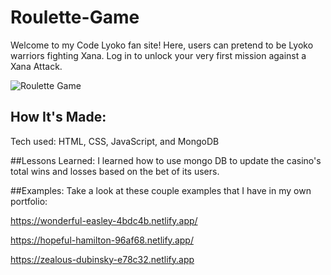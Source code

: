 # Roulette-Game


Welcome to my Code Lyoko fan site! Here, users can pretend to be Lyoko warriors fighting Xana. Log in to unlock your very first mission against a Xana Attack.

![Roulette Game](background2.jpg)

## How It's Made:
Tech used: HTML, CSS, JavaScript, and MongoDB



##Lessons Learned:
I learned how to use mongo DB to update the casino's total wins and losses based on the bet of its users.

##Examples:
Take a look at these couple examples that I have in my own portfolio:

https://wonderful-easley-4bdc4b.netlify.app/

https://hopeful-hamilton-96af68.netlify.app/

https://zealous-dubinsky-e78c32.netlify.app
